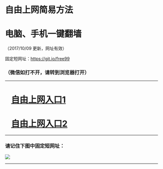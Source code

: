 ﻿# 自由上网简易方法

# 电脑、手机一键翻墙

（2017/10/09 更新，网址有效）

固定短网址：https://git.io/free99

### （微信如打不开，请转到浏览器打开）


***





# &nbsp;&nbsp; <a href="http://ft543525831.fwq-tz-1001.info/fwqtz01.html?t=10090013518 " target="_blank">自由上网入口1</a>
# &nbsp;&nbsp; <a href="http://ft24499479.fwq-tz-1002.info/fwqtz02.html?t=100900130345 " target="_blank">自由上网入口2</a>
***

### 请记住下图中固定短网址：

<img src="https://s3-us-west-2.amazonaws.com/fwq-1001/yjfq-20170905okok.png" /> 


***

